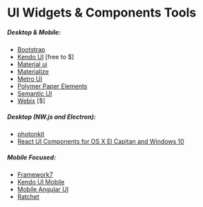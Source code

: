 # UI Widgets & Components Tools 

##### Desktop & Mobile:

* [Bootstrap](http://getbootstrap.com/components/)
* [Kendo UI](http://www.telerik.com/kendo-ui) [free to $]
* [Material ui](http://material-ui.com/)
* [Materialize](http://materializecss.com/)
* [Metro UI](http://metroui.org.ua/)
* [Polymer Paper Elements](https://elements.polymer-project.org/browse?package=paper-elements)
* [Semantic UI](http://semantic-ui.com/)
* [Webix](http://webix.com/) [$]

##### Desktop (NW.js and Electron):

* [photonkit](http://photonkit.com/)
* [React UI Components for OS X El Capitan and Windows 10](http://gabrielbull.github.io/react-desktop/)

##### Mobile Focused:

* [Framework7](http://www.idangero.us/framework7)
* [Kendo UI Mobile](http://demos.telerik.com/kendo-ui/m/index)
* [Mobile Angular UI](http://mobileangularui.com/)
* [Ratchet](http://goratchet.com/)






































 






